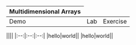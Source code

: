 <div style="width:100%;">
<table>
  <thead>
    <tr colspan="3">
      <th>Multidimensional Arrays</th>
    </tr>
  </thead>
  <tbody>
    <tr>
      <td>Demo</td>
      <td>Lab</td>
      <td>Exercise</td>
    </tr>
  </tbody>
</table>
</div>
||||
|:--:|:--:|:--:|
|hello|world||
|hello|world||
